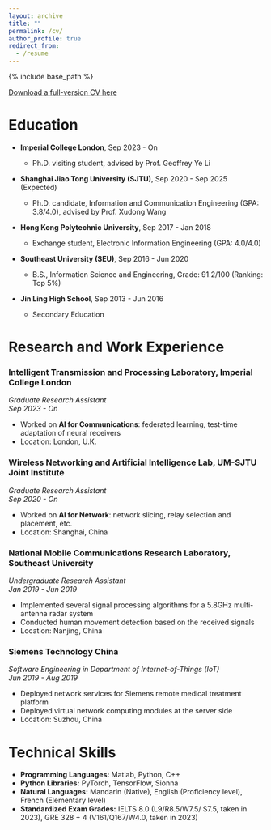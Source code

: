 ```yaml
---
layout: archive
title: ""
permalink: /cv/
author_profile: true
redirect_from:
  - /resume
---
```


{% include base_path %}


[Download a full-version CV here]()

Education
======
- **Imperial College London**, Sep 2023 - On
  - Ph.D. visiting student, advised by Prof. Geoffrey Ye Li

- **Shanghai Jiao Tong University (SJTU)**, Sep 2020 - Sep 2025 (Expected)
  - Ph.D. candidate, Information and Communication Engineering (GPA: 3.8/4.0), advised by Prof. Xudong Wang

- **Hong Kong Polytechnic University**, Sep 2017 - Jan 2018
  - Exchange student, Electronic Information Engineering (GPA: 4.0/4.0)

- **Southeast University (SEU)**, Sep 2016 - Jun 2020
  - B.S., Information Science and Engineering, Grade: 91.2/100 (Ranking: Top 5%)

- **Jin Ling High School**, Sep 2013 - Jun 2016
  - Secondary Education

Research and Work Experience
======
### Intelligent Transmission and Processing Laboratory, Imperial College London
*Graduate Research Assistant*  
*Sep 2023 - On*  
- Worked on **AI for Communications**: federated learning, test-time adaptation of neural receivers
- Location: London, U.K.

### Wireless Networking and Artificial Intelligence Lab, UM-SJTU Joint Institute
*Graduate Research Assistant*  
*Sep 2020 - On*  
- Worked on **AI for Network**: network slicing, relay selection and placement, etc.
- Location: Shanghai, China

### National Mobile Communications Research Laboratory, Southeast University
*Undergraduate Research Assistant*  
*Jan 2019 - Jun 2019*  
- Implemented several signal processing algorithms for a 5.8GHz multi-antenna radar system
- Conducted human movement detection based on the received signals
- Location: Nanjing, China

### Siemens Technology China
*Software Engineering in Department of Internet-of-Things (IoT)*  
*Jun 2019 - Aug 2019*  
- Deployed network services for Siemens remote medical treatment platform
- Deployed virtual network computing modules at the server side
- Location: Suzhou, China

Technical Skills
======
- **Programming Languages:** Matlab, Python, C++
- **Python Libraries:** PyTorch, TensorFlow, Sionna
- **Natural Languages:** Mandarin (Native), English (Proficiency level), French (Elementary level)
- **Standardized Exam Grades:** IELTS 8.0 (L9/R8.5/W7.5/ S7.5, taken in 2023), GRE 328 + 4 (V161/Q167/W4.0, taken in 2023)

